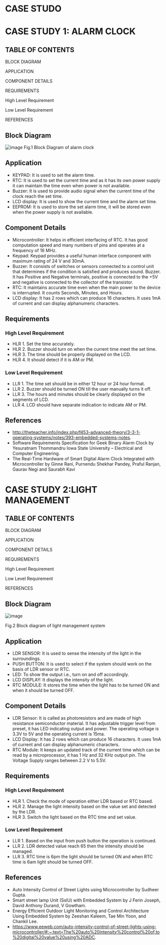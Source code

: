 # CASE STUDO

# CASE STUDY 1: ALARM CLOCK
## TABLE OF CONTENTS

 BLOCK DIAGRAM	
 
 APPLICATION	
 
 COMPONENT DETAILS	
 
 REQUIREMENTS	
 
 High Level Requirement	
 
 Low Level Requirement	
 
 REFERENCES	


## Block Diagram

![image](https://user-images.githubusercontent.com/47130806/154840454-7137ef8b-edcf-4ae8-9fe2-142e6ee895d3.png)
                               Fig.1 Block Diagram of alarm clock
 
 ## Application 
 
* KEYPAD: It is used to set the alarm time.
* RTC: It is used to set the current time and as it has its own power supply it can maintain the time even when power is not available.
* Buzzer: It is used to provide audio signal when the current time of the clock reach the set time.
* LCD display: It is used to show the current time and the alarm set time.
* EEPROM: It is used to store the set alarm time, it will be stored even when the power supply is not available.  


## Component Details		
*	Microcontroller: It helps in efficient interfacing of RTC. It has good computation speed and many numbers of pins and operates at a frequency of 16 MHz.
*	Keypad: Keypad provides a useful human interface component with maximum rating of 24 V and 30mA.
* Buzzer: It consists of switches or sensors connected to a control unit that determines if the condition is satisfied and produces sound. Buzzer. It has Positive and Negative terminals, positive is connected to the +5V and negative is connected to the collector of the transistor.
*	RTC: It maintains accurate time even when the main power to the device is interrupted. It counts Seconds, Minutes, and Hours.
*	LCD display: It has 2 rows which can produce 16 characters. It uses 1mA of current and can display alphanumeric characters.

## Requirements
### High Level Requirement
* HLR 1. Set the time accurately.
* HLR 2. Buzzer should turn on when the current time meet the set time.
* HLR 3. The time should be properly displayed on the LCD.
* HLR 4. It should detect if it is AM or PM.
### Low Level Requirement
* LLR 1. The time set should be in either 12 hour or 24 hour format.
* LLR 2. Buzzer should be turned ON till the user manually turns it off.
* LLR 3. The hours and minutes should be clearly displayed on the segments of LCD.
* LLR 4. LCD should have separate indication to indicate AM or PM.
## References
*	http://theteacher.info/index.php/f453-advanced-theory/3-3-1-operating-systems/notes/393-embedded-systems-notes.
*	Software Requirements Specification for Geek Binary Alarm Clock by Yesuratnam Thommandru Iowa State University – Electrical and Computer Engineering.
*	The Real-Time Hardware of Smart Digital Alarm Clock Integrated with Microcontroller by Ginne Rani, Purnendu Shekhar Pandey, Praful Ranjan, Gaurav Negi and Saurabh Kavi




# CASE STUDY 2:LIGHT MANAGEMENT
## TABLE OF CONTENTS

 BLOCK DIAGRAM	
 
 APPLICATION	
 
 COMPONENT DETAILS	
 
 REQUIREMENTS	
 
 High Level Requirement	
 
 Low Level Requirement	
 
 REFERENCES	
 
 
 ## Block Diagram

![image](https://user-images.githubusercontent.com/47130806/154840873-c9e34233-a528-456a-9f9a-90d798aa56ec.png)

 
Fig.2 Block diagram of light management system


## Application
*	LDR SENSOR: It is used to sense the intensity of the light in the surroundings.
*	PUSH BUTTON: It is used to select if the system should work on the basis of LDR sensor or RTC.
*	LED: To show the output i.e., turn on and off accordingly.
*	LCD DISPLAY: It displays the intensity of the light.
*	RTC MODULE: It stores the time when the light has to be turned ON and when it should be turned OFF.

## Component Details
*	LDR Sensor: It is called as photoresistors and are made of high resistance semiconductor material. It has adjustable trigger level from preset, it has LED indicating output and power. The operating voltage is 3.3V to 5V and the operating current is 15ma.
*	LCD Display: It has 2 rows which can produce 16 characters. It uses 1mA of current and can display alphanumeric characters.
*	RTC Module: It keeps an updated track of the current time which can be read by a microprocessor, it has 1 Hz and 32 KHz output pin. The Voltage Supply ranges between 2.2 V to 5.5V.

## Requirements
### High Level Requirement
* HLR 1. Check the mode of operation either LDR based or RTC based.
* HLR 2.  Manage the light intensity based on the value set and detected by the LDR.
* HLR 3. Switch the light based on the RTC time and set value.

### Low Level Requirement
* LLR 1. Based on the input from push button the operation is continued.
* LLR 2. LDR detected value reach 65 then the intensity should be managed.
* LLR 3. RTC time is 6pm the light should be turned ON and when RTC time is 6am light should be turned OFF.

## References
*	Auto Intensity Control of Street Lights using Microcontroller by Sudheer Gupta.
*	Smart street lamp Unit (SslU) with Embedded System by J Ferin Joseph, David Anthony Durand, V Gowtham.
*	Energy Efficient Outdoor Light Monitoring and Control Architecture Using Embedded System by Zeeshan Kaleem, Tae Min Yoon, and Chankil Lee.
*	https://www.eeweb.com/auto-intensity-control-of-street-lights-using-microcontroller/#:~:text=The%20auto%20intensity%20control%20of,to%20digital%20value%20using%20ADC.



